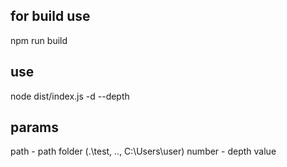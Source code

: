 ## for build use
npm run build

## use
node dist/index.js <path> -d --depth <number>

## params
path - path folder (.\test, ..\, C:\Users\user) 
number - depth value